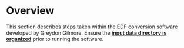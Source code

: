 # Overview

This section describes steps taken within the EDF conversion software developed by Greydon Gilmore. Ensure the [**input data directory is organized**](input_dir_setup/input-directory-setup) prior to running the software.
